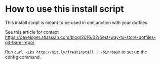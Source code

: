 # How to use this install script

This install script is meant to be used in conjunction with your dotfiles.

See this article for context https://developer.atlassian.com/blog/2016/02/best-way-to-store-dotfiles-git-bare-repo/

Run `curl -Lks http://bit.ly/freshInstall | /bin/bash` to set up the config command.
